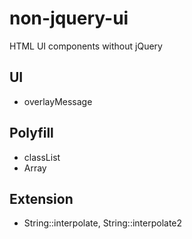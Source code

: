 # non-jquery-ui
HTML UI components without jQuery

## UI

* overlayMessage

## Polyfill

* classList
* Array

## Extension

* String::interpolate, String::interpolate2
